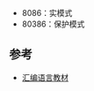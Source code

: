 - 8086：实模式
- 80386：保护模式

## 参考

- [汇编语言教材](https://pdos.csail.mit.edu/6.828/2018/readings/pcasm-book.pdf)
